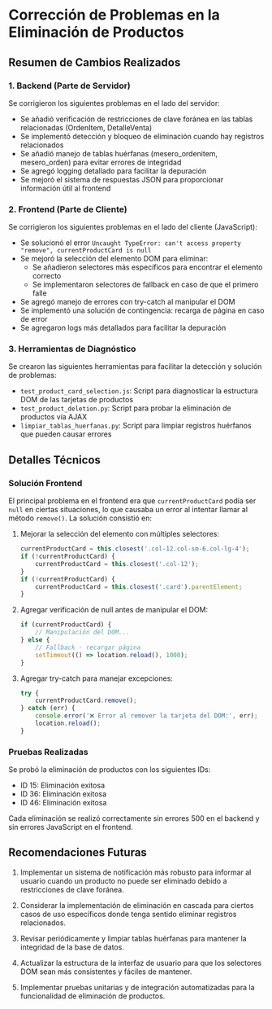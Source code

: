 # Corrección de Problemas en la Eliminación de Productos

## Resumen de Cambios Realizados

### 1. Backend (Parte de Servidor)

Se corrigieron los siguientes problemas en el lado del servidor:

- Se añadió verificación de restricciones de clave foránea en las tablas relacionadas (OrdenItem, DetalleVenta)
- Se implementó detección y bloqueo de eliminación cuando hay registros relacionados
- Se añadió manejo de tablas huérfanas (mesero_ordenitem, mesero_orden) para evitar errores de integridad
- Se agregó logging detallado para facilitar la depuración
- Se mejoró el sistema de respuestas JSON para proporcionar información útil al frontend

### 2. Frontend (Parte de Cliente)

Se corrigieron los siguientes problemas en el lado del cliente (JavaScript):

- Se solucionó el error `Uncaught TypeError: can't access property "remove", currentProductCard is null`
- Se mejoró la selección del elemento DOM para eliminar:
  - Se añadieron selectores más específicos para encontrar el elemento correcto
  - Se implementaron selectores de fallback en caso de que el primero falle
- Se agregó manejo de errores con try-catch al manipular el DOM
- Se implementó una solución de contingencia: recarga de página en caso de error
- Se agregaron logs más detallados para facilitar la depuración

### 3. Herramientas de Diagnóstico

Se crearon las siguientes herramientas para facilitar la detección y solución de problemas:

- `test_product_card_selection.js`: Script para diagnosticar la estructura DOM de las tarjetas de productos
- `test_product_deletion.py`: Script para probar la eliminación de productos vía AJAX
- `limpiar_tablas_huerfanas.py`: Script para limpiar registros huérfanos que pueden causar errores

## Detalles Técnicos

### Solución Frontend

El principal problema en el frontend era que `currentProductCard` podía ser `null` en ciertas situaciones, lo que causaba un error al intentar llamar al método `remove()`. La solución consistió en:

1. Mejorar la selección del elemento con múltiples selectores:
   ```javascript
   currentProductCard = this.closest('.col-12.col-sm-6.col-lg-4');
   if (!currentProductCard) {
       currentProductCard = this.closest('.col-12');
   }
   if (!currentProductCard) {
       currentProductCard = this.closest('.card').parentElement;
   }
   ```

2. Agregar verificación de null antes de manipular el DOM:
   ```javascript
   if (currentProductCard) {
       // Manipulación del DOM...
   } else {
       // Fallback - recargar página
       setTimeout(() => location.reload(), 1000);
   }
   ```

3. Agregar try-catch para manejar excepciones:
   ```javascript
   try {
       currentProductCard.remove();
   } catch (err) {
       console.error('❌ Error al remover la tarjeta del DOM:', err);
       location.reload();
   }
   ```

### Pruebas Realizadas

Se probó la eliminación de productos con los siguientes IDs:
- ID 15: Eliminación exitosa
- ID 36: Eliminación exitosa
- ID 46: Eliminación exitosa

Cada eliminación se realizó correctamente sin errores 500 en el backend y sin errores JavaScript en el frontend.

## Recomendaciones Futuras

1. Implementar un sistema de notificación más robusto para informar al usuario cuando un producto no puede ser eliminado debido a restricciones de clave foránea.

2. Considerar la implementación de eliminación en cascada para ciertos casos de uso específicos donde tenga sentido eliminar registros relacionados.

3. Revisar periódicamente y limpiar tablas huérfanas para mantener la integridad de la base de datos.

4. Actualizar la estructura de la interfaz de usuario para que los selectores DOM sean más consistentes y fáciles de mantener.

5. Implementar pruebas unitarias y de integración automatizadas para la funcionalidad de eliminación de productos.
